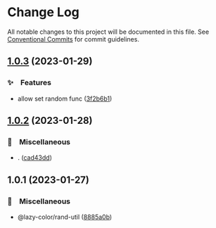 # Change Log

All notable changes to this project will be documented in this file.
See [Conventional Commits](https://conventionalcommits.org) for commit guidelines.

## [1.0.3](https://github.com/bluelovers/ws-color/compare/@lazy-color/rand-util@1.0.2...@lazy-color/rand-util@1.0.3) (2023-01-29)



### ✨　Features

* allow set random func ([3f2b6b1](https://github.com/bluelovers/ws-color/commit/3f2b6b1bcd63083b5c956d92f1f124452f27a732))



## [1.0.2](https://github.com/bluelovers/ws-color/compare/@lazy-color/rand-util@1.0.1...@lazy-color/rand-util@1.0.2) (2023-01-28)



### 🔖　Miscellaneous

* . ([cad43dd](https://github.com/bluelovers/ws-color/commit/cad43ddfbb1ec03903d2e85076cee0a68d1d6862))



## 1.0.1 (2023-01-27)



### 🔖　Miscellaneous

* @lazy-color/rand-util ([8885a0b](https://github.com/bluelovers/ws-color/commit/8885a0bcf4faeda95142ff7e5800f63fa8d7d203))
